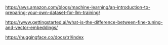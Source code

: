 https://aws.amazon.com/blogs/machine-learning/an-introduction-to-preparing-your-own-dataset-for-llm-training/

https://www.gettingstarted.ai/what-is-the-difference-between-fine-tuning-and-vector-embeddings/

https://huggingface.co/docs/trl/index
